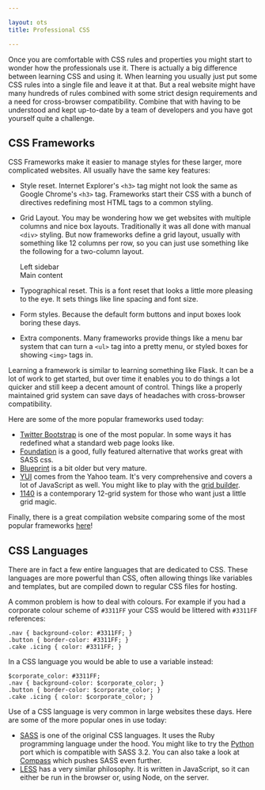 ```yaml
---

layout: ots
title: Professional CSS

---
```


Once you are comfortable with CSS rules and properties you might start to wonder how the professionals use it. There is actually a big difference between learning CSS and using it. When learning you usually just put some CSS rules into a single file and leave it at that. But a real website might have many hundreds of rules combined with some strict design requirements and a need for cross-browser compatibility. Combine that with having to be understood and kept up-to-date by a team of developers and you have got yourself quite a challenge.

## CSS Frameworks

CSS Frameworks make it easier to manage styles for these larger, more complicated websites. All usually have the same key features:

* Style reset. Internet Explorer's `<h3>` tag might not look the same as Google Chrome's `<h3>` tag. Frameworks start their CSS with a bunch of directives redefining most HTML tags to a common styling.
* Grid Layout. You may be wondering how we get websites with multiple columns and nice box layouts. Traditionally it was all done with manual `<div>` styling. But now frameworks define a grid layout, usually with something like 12 columns per row, so you can just use something like the following for a two-column layout.

	<div class="row">
		<div class="column-3">Left sidebar</div>
		<div class="column-9">Main content</div>
	</div>

* Typographical reset. This is a font reset that looks a little more pleasing to the eye. It sets things like line spacing and font size.
* Form styles. Because the default form buttons and input boxes look boring these days.
* Extra components. Many frameworks provide things like a menu bar system that can turn a `<ul>` tag into a pretty menu, or styled boxes for showing `<img>` tags in.

Learning a framework is similar to learning something like Flask. It can be a lot of work to get started, but over time it enables you to do things a lot quicker and still keep a decent amount of control. Things like a properly maintained grid system can save days of headaches with cross-browser compatibility.

Here are some of the more popular frameworks used today:

* [Twitter Bootstrap](http://twitter.github.com/bootstrap/) is one of the most popular. In some ways it has redefined what a standard web page looks like.
* [Foundation](http://foundation.zurb.com/) is a good, fully featured alternative that works great with SASS css.
* [Blueprint](http://www.blueprintcss.org/) is a bit older but very mature.
* [YUI](http://yuilibrary.com/) comes from the Yahoo team. It's very comprehensive and covers a lot of JavaScript as well. You might like to play with the [grid builder](http://yui.github.com/gridbuilder/).
* [1140](http://cssgrid.net/) is a contemporary 12-grid system for those who want just a little grid magic.

Finally, there is a great compilation website comparing some of the most popular frameworks [here](http://usablica.github.com/front-end-frameworks/compare.html)!

## CSS Languages

There are in fact a few entire languages that are dedicated to CSS. These languages are more powerful than CSS, often allowing things like variables and templates, but are compiled down to regular CSS files for hosting.

A common problem is how to deal with colours. For example if you had a corporate colour scheme of `#3311FF` your CSS would be littered with `#3311FF` references:

	.nav { background-color: #3311FF; }
	.button { border-color: #3311FF; }
	.cake .icing { color: #3311FF; }

In a CSS language you would be able to use a variable instead:

	$corporate_color: #3311FF;
	.nav { background-color: $corporate_color; }
	.button { border-color: $corporate_color; }
	.cake .icing { color: $corporate_color; }

Use of a CSS language is very common in large websites these days. Here are some of the more popular ones in use today:

* [SASS](http://sass-lang.com/) is one of the original CSS languages. It uses the Ruby programming language under the hood. You might like to try the [Python](https://pypi.python.org/pypi/pyScss/1.1.5) port which is compatible with SASS 3.2. You can also take a look at [Compass](http://compass-style.org/) which pushes SASS even further.
* [LESS](http://lesscss.org/) has a very similar philosophy. It is written in JavaScript, so it can either be run in the browser or, using Node, on the server.
